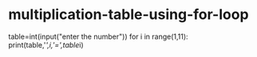 # multiplication-table-using-for-loop
table=int(input("enter the number"))
for i in range(1,11):
    print(table,'*',i,'=',table*i)
